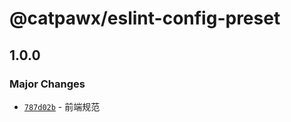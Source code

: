 # @catpawx/eslint-config-preset

## 1.0.0

### Major Changes

- [`787d02b`](https://github.com/catpawx/fe-config/commit/787d02b154f979cd47f84a4556f380cbb2e2d4de) - 前端规范
